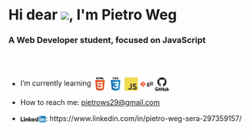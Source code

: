 <h1 align="left">Hi dear <img src="https://raw.githubusercontent.com/kaueMarques/kaueMarques/master/hi.gif" width="30px">, I'm Pietro Weg</h1>
<h3 align="left">A Web Developer student, focused on JavaScript</h3>
<br>
<br>

- I’m currently learning <span>
  <img src="https://github.com/devicons/devicon/blob/master/icons/html5/html5-original-wordmark.svg" alt="html-logo" width="27" align="center" height="27"/>
  <img src="https://github.com/devicons/devicon/blob/master/icons/css3/css3-original-wordmark.svg" alt="css-logo" width="27" align="center" height="27"/>
  <img src="https://github.com/devicons/devicon/blob/master/icons/javascript/javascript-original.svg" alt="js-logo" width="27" align="center" height="27"/>
  <img src="https://github.com/devicons/devicon/blob/master/icons/git/git-original-wordmark.svg" alt="git-logo" width="27" align="center" height="27"/>
  <img src="https://github.com/devicons/devicon/blob/master/icons/github/github-original-wordmark.svg" alt="github-logo" width="27" align="center" height="27"/>  
</span>

- How to reach me: pietrows29@gmail.com
- <span>
   <img src="https://github.com/devicons/devicon/blob/master/icons/linkedin/linkedin-original-wordmark.svg" width="50" align="center" height="50"/>:
   https://www.linkedin.com/in/pietro-weg-sera-297359157/
  </span>
  
